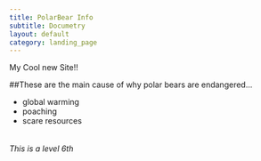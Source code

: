 ```yaml
---
title: PolarBear Info
subtitle: Documetry
layout: default
category: landing_page
---
```

My Cool new Site!!

##These are the main cause of why polar bears are endangered...

* global warming
* poaching
* scare resources

###### <h6> This is a level 6th <h6>
